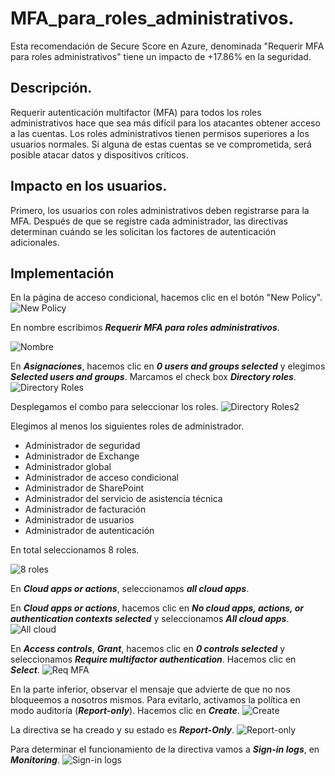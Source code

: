 # MFA_para_roles_administrativos.

Esta recomendación de Secure Score en Azure, denominada "Requerir MFA para roles administrativos" tiene un impacto de +17.86% en la seguridad. 

## Descripción. 
Requerir autenticación multifactor (MFA) para todos los roles administrativos hace que sea más difícil para los atacantes obtener acceso a las cuentas. Los roles administrativos tienen permisos superiores a los usuarios normales. Si alguna de estas cuentas se ve comprometida, será posible atacar datos y dispositivos críticos.

## Impacto en los usuarios.
Primero, los usuarios con roles administrativos deben registrarse para la MFA. Después de que se registre cada administrador, las directivas determinan cuándo se les solicitan los factores de autenticación adicionales.

## Implementación

En la página de acceso condicional, hacemos clic en el botón "New Policy".
![New Policy](./img/202303140952.png)

En nombre escribimos ***Requerir MFA para roles administrativos***.

![Nombre](./img/202303141000.png)

En ***Asignaciones***, hacemos clic en ***0 users and groups selected*** y elegimos ***Selected users and groups***. Marcamos el check box ***Directory roles***.
![Directory Roles](./img/202303141007.png)

Desplegamos el combo para seleccionar los roles.
![Directory Roles2](./img/202303141008.png)

Elegimos al menos los siguientes roles de administrador.
* Administrador de seguridad
* Administrador de Exchange
* Administrador global
* Administrador de acceso condicional
* Administrador de SharePoint
* Administrador del servicio de asistencia técnica
* Administrador de facturación
* Administrador de usuarios
* Administrador de autenticación

En total seleccionamos 8 roles.

![8 roles](./img/202303141011.png)

En ***Cloud apps or actions***, seleccionamos ***all cloud apps***.

En ***Cloud apps or actions***, hacemos clic en ***No cloud apps, actions, or authentication contexts selected*** y seleccionamos ***All cloud apps***.
![All cloud](./img/202303141013.png)

En ***Access controls***, ***Grant***, hacemos clic en ***0 controls selected*** y seleccionamos ***Require multifactor authentication***. Hacemos clic en ***Select***.
![Req MFA](./img/202303141016.png)

En la parte inferior, observar el mensaje que advierte de que no nos bloqueemos a nosotros mismos. Para evitarlo, activamos la política en modo auditoría (***Report-only***). Hacemos clic en ***Create***.
![Create](./img/202303141018.png)

La directiva se ha creado y su estado es ***Report-Only***.
![Report-only](./img/202303141021.png)

Para determinar el funcionamiento de la directiva vamos a ***Sign-in logs***, en ***Monitoring***.
![Sign-in logs](./img/202303141025.png)
